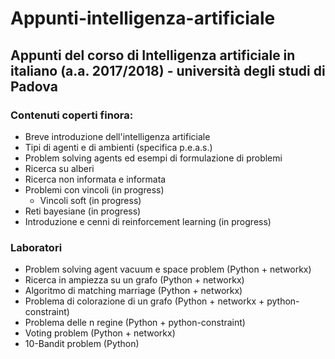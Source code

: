 # Appunti-intelligenza-artificiale

## Appunti del corso di Intelligenza artificiale in italiano (a.a. 2017/2018) - università degli studi di Padova

### Contenuti coperti finora:

- Breve introduzione dell'intelligenza artificiale
- Tipi di agenti e di ambienti (specifica p.e.a.s.)
- Problem solving agents ed esempi di formulazione di problemi
- Ricerca su alberi
- Ricerca non informata e informata
- Problemi con vincoli (in progress)
  - Vincoli soft (in progress)
- Reti bayesiane (in progress)
- Introduzione e cenni di reinforcement learning (in progress)

### Laboratori

- Problem solving agent vacuum e space problem (Python + networkx)
- Ricerca in ampiezza su un grafo (Python + networkx)
- Algoritmo di matching marriage (Python + networkx)
- Problema di colorazione di un grafo (Python + networkx + python-constraint)
- Problema delle n regine (Python + python-constraint)
- Voting problem (Python + networkx)
- 10-Bandit problem (Python)



